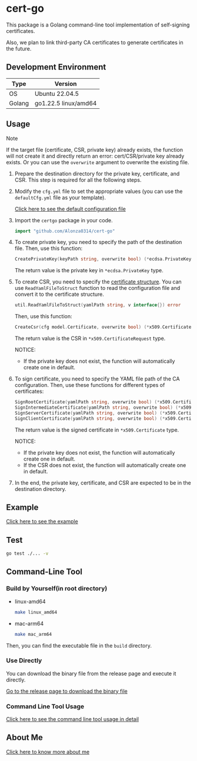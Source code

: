 # cert-go

This package is a Golang command-line tool implementation of self-signing certificates.

Also, we plan to link third-party CA certificates to generate certificates in the future.

## Development Environment

|Type|Version|
|-|-|
|OS|Ubuntu 22.04.5|
|Golang|go1.22.5 linux/amd64|

## Usage

> [!NOTE]
> If the target file (certificate, CSR, private key) already exists, the function will not create it and directly return an error: cert/CSR/private key already exists. Or you can use the `overwrite` argument to overwrite the existing file.

1. Prepare the destination directory for the private key, certificate, and CSR. This step is required for all the following steps.

2. Modify the `cfg.yml` file to set the appropriate values (you can use the `defaultCfg.yml` file as your template).

   [Click here to see the default configuration file](./defaultCfg.yml)

3. Import the `certgo` package in your code.

    ```go
    import "github.com/Alonza0314/cert-go"
    ```

4. To create private key, you need to specify the path of the destination file. Then, use this function:

    ```go
    CreatePrivateKey(keyPath string, overwrite bool) (*ecdsa.PrivateKey, error)
    ```

    The return value is the private key in `*ecdsa.PrivateKey` type.

5. To create CSR, you need to specify the [certificate structure](./model/model_certificate.go). You can use `ReadYamlFileToStruct` function to read the configuration file and convert it to the certificate structure.

    ```go
    util.ReadYamlFileToStruct(yamlPath string, v interface{}) error
    ```

    Then, use this function:

    ```go
    CreateCsr(cfg model.Certificate, overwrite bool) (*x509.CertificateRequest, error)
    ```

    The return value is the CSR in `*x509.CertificateRequest` type.

    NOTICE:
    - If the private key does not exist, the function will automatically create one in default.

6. To sign certificate, you need to specify the YAML file path of the CA configuration. Then, use these functions for different types of certificates:

    ```go
    SignRootCertificate(yamlPath string, overwrite bool) (*x509.Certificate, error)
    SignIntermediateCertificate(yamlPath string, overwrite bool) (*x509.Certificate, error)
    SignServerCertificate(yamlPath string, overwrite bool) (*x509.Certificate, error)
    SignClientCertificate(yamlPath string, overwrite bool) (*x509.Certificate, error)
    ```

    The return value is the signed certificate in `*x509.Certificate` type.

    NOTICE:
    - If the private key does not exist, the function will automatically create one in default.
    - If the CSR does not exist, the function will automatically create one in default.

7. In the end, the private key, certificate, and CSR are expected to be in the destination directory.

## Example

[Click here to see the example](./example/)

## Test

```bash
go test ./... -v
```

## Command-Line Tool

### Build by Yourself(in root directory)

- linux-amd64

  ```bash
  make linux_amd64
  ```

- mac-arm64

  ```bash
  make mac_arm64
  ```

Then, you can find the executable file in the `build` directory.

### Use Directly

You can download the binary file from the release page and execute it directly.

[Go to the release page to download the binary file](https://github.com/Alonza0314/cert-go/releases)

### Command Line Tool Usage

[Click here to see the command line tool usage in detail](./cmd/README.md)

## About Me

[Click here to know more about me](https://alonza0314.github.io/)
